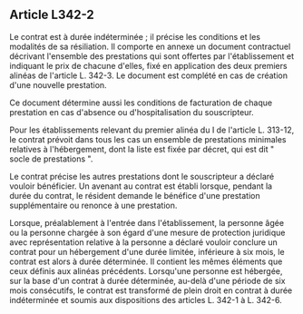 ## Article L342-2

Le contrat est à durée indéterminée ; il précise les conditions et les modalités de sa résiliation. Il comporte
en annexe un document contractuel décrivant l'ensemble des prestations qui sont offertes par l'établissement
et indiquant le prix de chacune d'elles, fixé en application des deux premiers alinéas de l'article L. 342-3. Le
document est complété en cas de création d'une nouvelle prestation.

Ce document détermine aussi les conditions de facturation de chaque prestation en cas d'absence ou
d'hospitalisation du souscripteur.


Pour les établissements relevant du premier alinéa du I de l'article L. 313-12, le contrat prévoit dans tous les
cas un ensemble de prestations minimales relatives à l'hébergement, dont la liste est fixée par décret, qui est
dit " socle de prestations ".

Le contrat précise les autres prestations dont le souscripteur a déclaré vouloir bénéficier. Un avenant au
contrat est établi lorsque, pendant la durée du contrat, le résident demande le bénéfice d'une prestation
supplémentaire ou renonce à une prestation.

Lorsque, préalablement à l'entrée dans l'établissement, la personne âgée ou la personne chargée à son égard
d'une mesure de protection juridique avec représentation relative à la personne a déclaré vouloir conclure
un contrat pour un hébergement d'une durée limitée, inférieure à six mois, le contrat est alors à durée
déterminée. Il contient les mêmes éléments que ceux définis aux alinéas précédents. Lorsqu'une personne
est hébergée, sur la base d'un contrat à durée déterminée, au-delà d'une période de six mois consécutifs, le
contrat est transformé de plein droit en contrat à durée indéterminée et soumis aux dispositions des articles L.
342-1 à L. 342-6.

